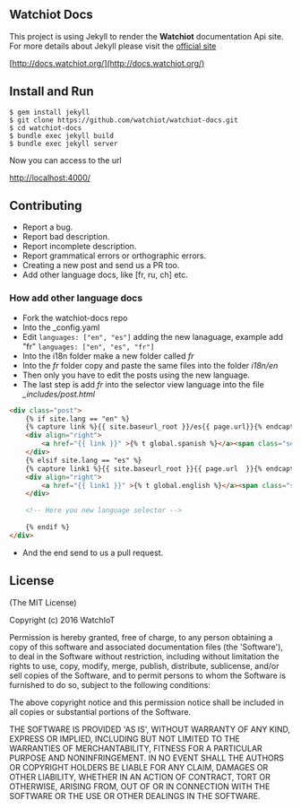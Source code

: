 Watchiot Docs
----------------

This project is using Jekyll to render the **Watchiot** documentation Api site. For more details about Jekyll please visit the [official site](https://jekyllrb.com/)

[http://docs.watchiot.org/](http://docs.watchiot.org/)

## Install and Run

```shell
$ gem install jekyll
$ git clone https://github.com/watchiot/watchiot-docs.git
$ cd watchiot-docs
$ bundle exec jekyll build
$ bundle exec jekyll server
```
Now you can access to the url 

[http://localhost:4000/](http://localhost:4000/)

## Contributing

* Report a bug.
* Report bad description. 
* Report incomplete description.
* Report grammatical errors or orthographic errors.
* Creating a new post and send us a PR too.
* Add other language docs, like [fr, ru, ch] etc.
 
### How add other language docs

* Fork the watchiot-docs repo
* Into the _config.yaml
* Edit ```languages: ["en", "es"]``` adding the new lanaguage, example add "fr" ```languages: ["en", "es", "fr"]```
* Into the i18n folder make a new folder called *fr*
* Into the *fr* folder copy and paste the same files into the folder *i18n/en*
* Then only you have to edit the posts using the new language.
* The last step is add *fr* into the selector view language into the file *_includes/post.html*
 
```html
<div class="post">
    {% if site.lang == "en" %}
    {% capture link %}{{ site.baseurl_root }}/es{{ page.url}}{% endcapture %}
    <div align="right">
        <a href="{{ link }}" >{% t global.spanish %}</a><span class="separator"> &bull; </span>
    </div>
    {% elsif site.lang == "es" %}
    {% capture link1 %}{{ site.baseurl_root }}{{ page.url  }}{% endcapture %}
    <div align="right">
        <a href="{{ link1 }}" >{% t global.english %}</a><span class="separator"> &bull; </span>
    </div>
    
    <!-- Here you new language selector -->
    
    {% endif %}
</div>
```
* And the end send to us a pull request. 

## License

(The MIT License)

Copyright (c) 2016 WatchIoT

Permission is hereby granted, free of charge, to any person obtaining
a copy of this software and associated documentation files (the
'Software'), to deal in the Software without restriction, including
without limitation the rights to use, copy, modify, merge, publish,
distribute, sublicense, and/or sell copies of the Software, and to
permit persons to whom the Software is furnished to do so, subject to
the following conditions:

The above copyright notice and this permission notice shall be
included in all copies or substantial portions of the Software.

THE SOFTWARE IS PROVIDED 'AS IS', WITHOUT WARRANTY OF ANY KIND,
EXPRESS OR IMPLIED, INCLUDING BUT NOT LIMITED TO THE WARRANTIES OF
MERCHANTABILITY, FITNESS FOR A PARTICULAR PURPOSE AND NONINFRINGEMENT.
IN NO EVENT SHALL THE AUTHORS OR COPYRIGHT HOLDERS BE LIABLE FOR ANY
CLAIM, DAMAGES OR OTHER LIABILITY, WHETHER IN AN ACTION OF CONTRACT,
TORT OR OTHERWISE, ARISING FROM, OUT OF OR IN CONNECTION WITH THE
SOFTWARE OR THE USE OR OTHER DEALINGS IN THE SOFTWARE.

